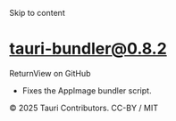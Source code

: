 Skip to content
# tauri-bundler@0.8.2
ReturnView on GitHub
  * Fixes the AppImage bundler script.


© 2025 Tauri Contributors. CC-BY / MIT
